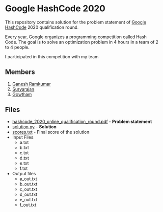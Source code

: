 # Google HashCode 2020
This repository contains solution for the problem statement of [Google HashCode](https://codingcompetitions.withgoogle.com/hashcode) 2020 qualification round.

Every year, Google organizes a programming competition called Hash Code. The goal is to solve an optimization problem in 4 hours in a team of 2 to 4 people.

I participated in this competition with my team
## Members
1. [Ganesh Ramkumar](https://github.com/Science001/)
2. [Suryarajan](https://github.com/theWellHopeErr)
3. [Gowtham](https://github.com/littleboy1103)

## Files
- [hashcode_2020_online_qualification_round.pdf](https://github.com/balaraman-08/google-hashcode-2020/blob/master/hashcode_2020_online_qualification_round.pdf) - **Problem statement**
- [solution.py](https://github.com/balaraman-08/google-hashcode-2020/blob/master/solution.py) - **Solution**
- [scores.txt](https://github.com/balaraman-08/google-hashcode-2020/blob/master/scores.txt) - Final score of the solution 
- Input Files
  - a.txt
  - b.txt
  - c.txt 
  - d.txt
  - e.txt
  - f.txt
- Output files
  - a_out.txt
  - b_out.txt
  - c_out.txt 
  - d_out.txt
  - e_out.txt
  - f_out.txt
  
